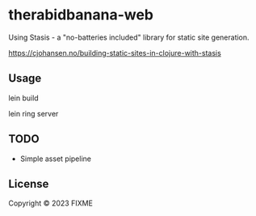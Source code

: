 # therabidbanana-web

Using Stasis - a "no-batteries included" library for static site generation.

https://cjohansen.no/building-static-sites-in-clojure-with-stasis



## Usage

lein build

lein ring server

## TODO

- Simple asset pipeline

## License

Copyright © 2023 FIXME
